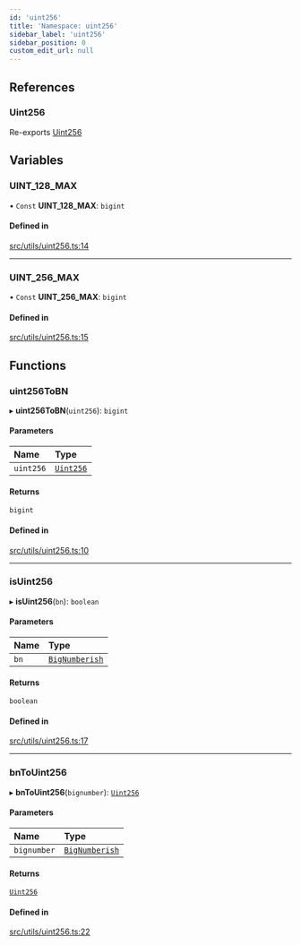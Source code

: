 ```yaml
---
id: 'uint256'
title: 'Namespace: uint256'
sidebar_label: 'uint256'
sidebar_position: 0
custom_edit_url: null
---
```


## References

### Uint256

Re-exports [Uint256](../interfaces/types.Uint256.md)

## Variables

### UINT_128_MAX

• `Const` **UINT_128_MAX**: `bigint`

#### Defined in

[src/utils/uint256.ts:14](https://github.com/0xs34n/starknet.js/blob/v5.19.5/src/utils/uint256.ts#L14)

---

### UINT_256_MAX

• `Const` **UINT_256_MAX**: `bigint`

#### Defined in

[src/utils/uint256.ts:15](https://github.com/0xs34n/starknet.js/blob/v5.19.5/src/utils/uint256.ts#L15)

## Functions

### uint256ToBN

▸ **uint256ToBN**(`uint256`): `bigint`

#### Parameters

| Name      | Type                                        |
| :-------- | :------------------------------------------ |
| `uint256` | [`Uint256`](../interfaces/types.Uint256.md) |

#### Returns

`bigint`

#### Defined in

[src/utils/uint256.ts:10](https://github.com/0xs34n/starknet.js/blob/v5.19.5/src/utils/uint256.ts#L10)

---

### isUint256

▸ **isUint256**(`bn`): `boolean`

#### Parameters

| Name | Type                                    |
| :--- | :-------------------------------------- |
| `bn` | [`BigNumberish`](types.md#bignumberish) |

#### Returns

`boolean`

#### Defined in

[src/utils/uint256.ts:17](https://github.com/0xs34n/starknet.js/blob/v5.19.5/src/utils/uint256.ts#L17)

---

### bnToUint256

▸ **bnToUint256**(`bignumber`): [`Uint256`](../interfaces/types.Uint256.md)

#### Parameters

| Name        | Type                                    |
| :---------- | :-------------------------------------- |
| `bignumber` | [`BigNumberish`](types.md#bignumberish) |

#### Returns

[`Uint256`](../interfaces/types.Uint256.md)

#### Defined in

[src/utils/uint256.ts:22](https://github.com/0xs34n/starknet.js/blob/v5.19.5/src/utils/uint256.ts#L22)
